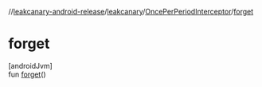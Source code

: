//[leakcanary-android-release](../../../index.md)/[leakcanary](../index.md)/[OncePerPeriodInterceptor](index.md)/[forget](forget.md)

# forget

[androidJvm]\
fun [forget](forget.md)()
